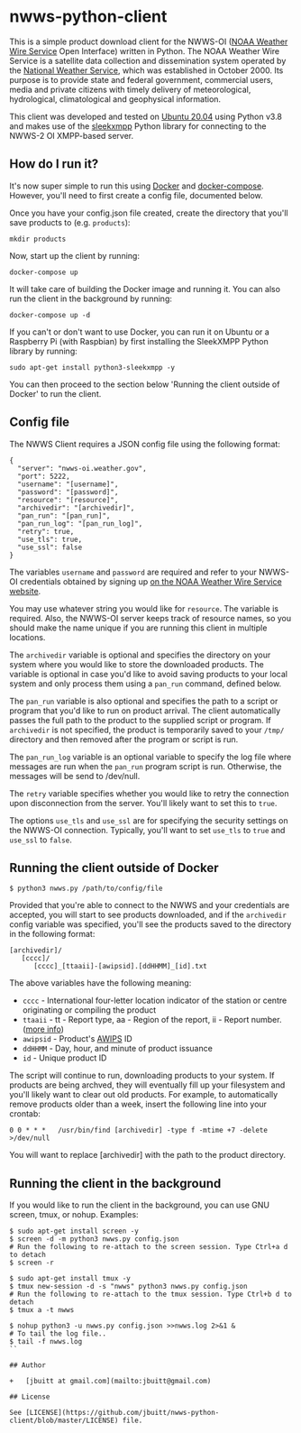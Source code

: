 
# nwws-python-client

This is a simple product download client for the NWWS-OI ([NOAA Weather Wire Service](http://www.nws.noaa.gov/nwws/) Open Interface) written in Python. The NOAA Weather Wire Service is a satellite data collection and dissemination system operated by the [National Weather Service](http://weather.gov), which was established in October 2000. Its purpose is to provide state and federal government, commercial users, media and private citizens with timely delivery of meteorological, hydrological, climatological and geophysical information. 

This client was developed and tested on [Ubuntu 20.04](http://ubuntu.com) using Python v3.8 and makes use of the [sleekxmpp](https://github.com/fritzy/SleekXMPP) Python library for connecting to the NWWS-2 OI XMPP-based server.

## How do I run it?

It's now super simple to run this using [Docker](https://www.docker.com/) and [docker-compose](https://docs.docker.com/compose/). However, you'll need to first create a config file, documented below. 

Once you have your config.json file created, create the directory that you'll save products to (e.g. `products`):

```
mkdir products
```

Now, start up the client by running:

```
docker-compose up
```

It will take care of building the Docker image and running it. You can also run the client in the background by running:

```
docker-compose up -d
```

If you can't or don't want to use Docker, you can run it on Ubuntu or a Raspberry Pi (with Raspbian) by first installing the 
SleekXMPP Python library by running:

```
sudo apt-get install python3-sleekxmpp -y
```

You can then proceed to the section below 'Running the client outside of Docker' to run the client.

## Config file 

The NWWS Client requires a JSON config file using the following format:

```
{
  "server": "nwws-oi.weather.gov",
  "port": 5222,
  "username": "[username]",
  "password": "[password]",
  "resource": "[resource]",
  "archivedir": "[archivedir]",
  "pan_run": "[pan_run]",
  "pan_run_log": "[pan_run_log]",
  "retry": true,
  "use_tls": true,
  "use_ssl": false
}
```

The variables `username` and `password` are required and refer to your NWWS-OI credentials obtained by signing up [on the NOAA Weather Wire Service website](http://www.nws.noaa.gov/nwws/#NWWS_OI_Request).

You may use whatever string you would like for `resource`. The variable is required. Also, the NWWS-OI server keeps track of resource names, so you
should make the name unique if you are running this client in multiple locations.

The `archivedir` variable is optional and specifies the directory on your system where you would like to store the downloaded products. The variable is optional in case you'd like to avoid saving products to your local system and only process them using a `pan_run` command, defined below.

The `pan_run` variable is also optional and specifies the path to a script or program that you'd like to run on product arrival. The client automatically passes the full path to the product to the supplied script or program. If `archivedir` is not specified, the product is temporarily saved to your `/tmp/` directory and then removed after the program or script is run.

The `pan_run_log` variable is an optional variable to specify the log file where messages are run when the `pan_run` program script is run. Otherwise, the messages will be send to /dev/null.

The `retry` variable specifies whether you would like to retry the connection upon disconnection from the server. You'll likely want to set this to `true`.

The options `use_tls` and `use_ssl` are for specifying the security settings on the NWWS-OI connection. Typically, you'll want to set `use_tls` to `true` and `use_ssl` to `false`.

## Running the client outside of Docker

```
$ python3 nwws.py /path/to/config/file
```

Provided that you're able to connect to the NWWS and your credentials are accepted, you will start to see products downloaded, and if the `archivedir` config variable was specified, you'll see the products saved to the directory in the following format:

```
[archivedir]/
   [cccc]/
      [cccc]_[ttaaii]-[awipsid].[ddHHMM]_[id].txt
```

The above variables have the following meaning:

* `cccc` - International four-letter location indicator of the station or centre originating or compiling the product
* `ttaaii` - tt - Report type, aa - Region of the report, ii - Report number. ([more info](http://weather.unisys.com/noaaport/WMO_Header_Text.php))
* `awipsid` - Product's [AWIPS](https://www.unidata.ucar.edu/software/awips2/) ID
* `ddHHMM` - Day, hour, and minute of product issuance
* `id` - Unique product ID

The script will continue to run, downloading products to your system. If products are being archved, they will eventually fill up your filesystem and you'll likely want to clear out old products. For example, to automatically remove products older than a week, insert the following line into your crontab:

```
0 0 * * *   /usr/bin/find [archivedir] -type f -mtime +7 -delete >/dev/null
```

You will want to replace [archivedir] with the path to the product directory.

## Running the client in the background

If you would like to run the client in the background, you can use GNU screen, tmux, or nohup. Examples:

```
$ sudo apt-get install screen -y
$ screen -d -m python3 nwws.py config.json
# Run the following to re-attach to the screen session. Type Ctrl+a d to detach
$ screen -r
```

```
$ sudo apt-get install tmux -y
$ tmux new-session -d -s "nwws" python3 nwws.py config.json
# Run the following to re-attach to the tmux session. Type Ctrl+b d to detach
$ tmux a -t nwws
```

```
$ nohup python3 -u nwws.py config.json >>nwws.log 2>&1 &
# To tail the log file..
$ tail -f nwws.log
``

## Author

+	[jbuitt at gmail.com](mailto:jbuitt@gmail.com)

## License

See [LICENSE](https://github.com/jbuitt/nwws-python-client/blob/master/LICENSE) file.

